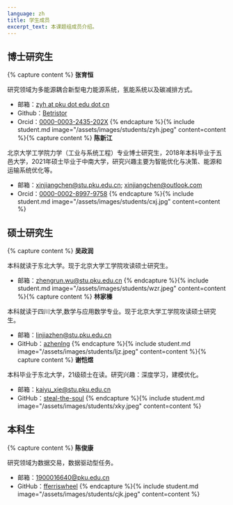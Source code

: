 ```yaml
---
language: zh
title: 学生成员
excerpt_text: 本课题组成员介绍。
---
```

## 博士研究生

{% capture content %}
**张育恒**

研究领域为多能源耦合新型电力能源系统，氢能系统以及碳减排方式。

- <span class="icon icon-mail"></span> 邮箱：[zyh at pku dot edu dot cn](mailto:zyh@pku.edu.cn)
- <span class="icon icon-github"></span> Github：[Betristor](https://github.com/Betristor)
- <span class="icon icon-orcid"></span> Orcid：[0000-0003-2435-202X](https://orcid.org/0000-0003-2435-202X)
{% endcapture %}{% include student.md image="/assets/images/students/zyh.jpeg" content=content %}{% capture content %}
**陈新江**

北京大学工学院力学（工业与系统工程）专业博士研究生，2018年本科毕业于五邑大学，2021年硕士毕业于中南大学，研究兴趣主要为智能优化与决策、能源和运输系统优化等。

- <span class="icon icon-mail"></span> 邮箱：[xinjiangchen@stu.pku.edu.cn](mailto:xinjiangchen@stu.pku.edu.cn); [xinjiangchen@outlook.com](mailto:xinjiangchen@outlook.com)
- <span class="icon icon-orcid"></span> Orcid：[0000-0002-8997-9758](https://orcid.org/0000-0002-8997-9758)
{% endcapture %}{% include student.md image="/assets/images/students/cxj.jpg" content=content %}

## 硕士研究生

{% capture content %}
**吴政润**

本科就读于东北大学。现于北京大学工学院攻读硕士研究生。

- <span class="icon icon-mail"></span> 邮箱：[zhengrun.wu@stu.pku.edu.cn](mailto:zhengrun.wu@stu.pku.edu.cn)
{% endcapture %}{% include student.md image="/assets/images/students/wzr.jpeg" content=content %}{% capture content %}
**林家榛**

本科就读于四川大学,数学与应用数学专业。现于北京大学工学院攻读硕士研究生。

- <span class="icon icon-mail"></span> 邮箱：[linjiazhen@stu.pku.edu.cn](mailto:linjiazhen@stu.pku.edu.cn)
- <span class="icon icon-github"></span> GitHub：[azhenlng](https://github.com/azhenlng)
{% endcapture %}{% include student.md image="/assets/images/students/ljz.jpeg" content=content %}{% capture content %}
**谢恺煜**

本科毕业于东北大学，21级硕士在读。研究兴趣：深度学习，建模优化。

- <span class="icon icon-mail"></span> 邮箱：[kaiyu_xie@stu.pku.edu.cn](mailto:kaiyu_xie@stu.pku.edu.cn)
- <span class="icon icon-github"></span> GitHub：[steal-the-soul](https://github.com/steal-the-soul)
{% endcapture %}{% include student.md image="/assets/images/students/xky.jpeg" content=content %}

## 本科生

{% capture content %}
**陈俊康**

研究领域为数据交易，数据驱动型任务。

- <span class="icon icon-mail"></span> 邮箱：[1900016640@pku.edu.cn](mailto:1900016640@pku.edu.cn)
- <span class="icon icon-github"></span> GitHub：[fferriswheel](https://github.com/fferriswheel)
{% endcapture %}{% include student.md image="/assets/images/students/cjk.jpeg" content=content %}